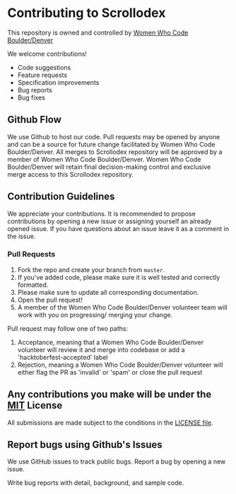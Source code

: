 # Contributing to Scrollodex

This repository is owned and controlled by [Women Who Code Boulder/Denver](https://github.com/wwcodecolorado)

We welcome contributions! 
 - Code suggestions
 - Feature requests
 - Specification improvements
 - Bug reports
 - Bug fixes

## Github Flow

We use Github to host our code. Pull requests may be opened by anyone and can be a source for future change facilitated by Women Who Code Boulder/Denver. 
All merges to Scrollodex repository will be approved by a member of Women Who Code Boulder/Denver.
Women Who Code Boulder/Denver will retain final decision-making control and exclusive merge access to this Scrollodex repository.

## Contribution Guidelines
We appreciate your contributions. It is recommended to propose contributions by opening a new issue or assigning yourself an already opened issue. 
If you have questions about an issue leave it as a comment in the issue.

### Pull Requests

1. Fork the repo and create your branch from `master`.
2. If you've added code, please make sure it is well tested and correctly formatted.
3. Please make sure to update all corresponding documentation.
4. Open the pull request!
5. A member of the Women Who Code Boulder/Denver volunteer team will work with you on progressing/ merging your change.

Pull request may follow one of two paths:
1. Acceptance, meaning that a Women Who Code Boulder/Denver volunteer will review it and merge into codebase or add a 'hacktoberfest-accepted' label
2. Rejection, meaning a Women Who Code Boulder/Denver volunteer will either flag the PR as 'invalid' or 'spam' or close the pull request

## Any contributions you make will be under the [MIT](https://choosealicense.com/licenses/mit/) License
All submissions are made subject to the conditions in the [LICENSE file](../LICENSE).  

## Report bugs using Github's Issues
We use GitHub issues to track public bugs. Report a bug by opening a new issue.

Write bug reports with detail, background, and sample code.
